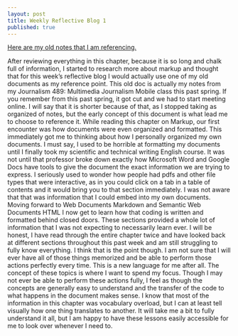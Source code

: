 ```yaml
---
layout: post
title: Weekly Reflective Blog 1
published: true
---
```


[Here are my old notes that I am referencing.](https://docs.google.com/document/d/1eVIr36tOuGYTMOamHeHU4s5lheZbA2TDvKBnQct0v3I/edit?usp=sharing)

After reviewing everything in this chapter, because it is so long and chalk full of information, I started to research more about markup and thought that for this week’s reflective blog I would actually use one of my old documents as my reference point. 
This old doc is actually my notes from my Journalism 489: Multimedia Journalism Mobile class this past spring. 
If you remember from this past spring, it got cut and we had to start meeting online. 
I will say that it is shorter because of that, as I stopped taking as organized of notes, but the early concept of this document is what lead me to choose to reference it. 
While reading this chapter on Markup, our first encounter was how documents were even organized and formatted. 
This immediately got me to thinking about how I personally organized my own documents. 
I must say, I used to be horrible at formatting my documents until I finally took my scientific and technical writing English course. 
It was not until that professor broke down exactly how Microsoft Word and Google Docs have tools to give the document the exact information we are trying to express. 
I seriously used to wonder how people had pdfs and other file types that were interactive, as in you could click on a tab in a table of contents and it would bring you to that section immediately. 
I was not aware that that was information that I could embed into my own documents. 
Moving forward to Web Documents Markdown and Semantic Web Documents HTML I now get to learn how that coding is written and formatted behind closed doors. 
These sections provided a whole lot of information that I was not expecting to necessarily learn ever. 
I will be honest, I have read through the entire chapter twice and have looked back at different sections throughout this past week and am still struggling to fully know everything. 
I think that is the point though. 
I am not sure that I will ever have all of those things memorized and be able to perform those actions perfectly every time. 
This is a new language for me after all. 
The concept of these topics is where I want to spend my focus. 
Though I may not ever be able to perform these actions fully, I feel as though the concepts are generally easy to understand and the transfer of the code to what happens in the document makes sense. 
I know that most of the information in this chapter was vocabulary overload, but I can at least tell visually how one thing translates to another. 
It will take me a bit to fully understand it all, but I am happy to have these lessons easily accessible for me to look over whenever I need to.
